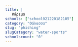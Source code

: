 ```yaml
---
title: |
   Ψάρεμα
schools: ["school021220182105"]
category: "Θάλασσα"
slug: "phishing"
slugCategory: "water-sports"
schoolscount: "0"
---
```


